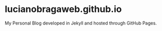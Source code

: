 # lucianobragaweb.github.io
My Personal Blog developed in Jekyll and hosted through GitHub Pages.


